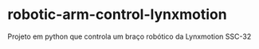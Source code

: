 # robotic-arm-control-lynxmotion
Projeto em python que controla um braço robótico da Lynxmotion SSC-32
